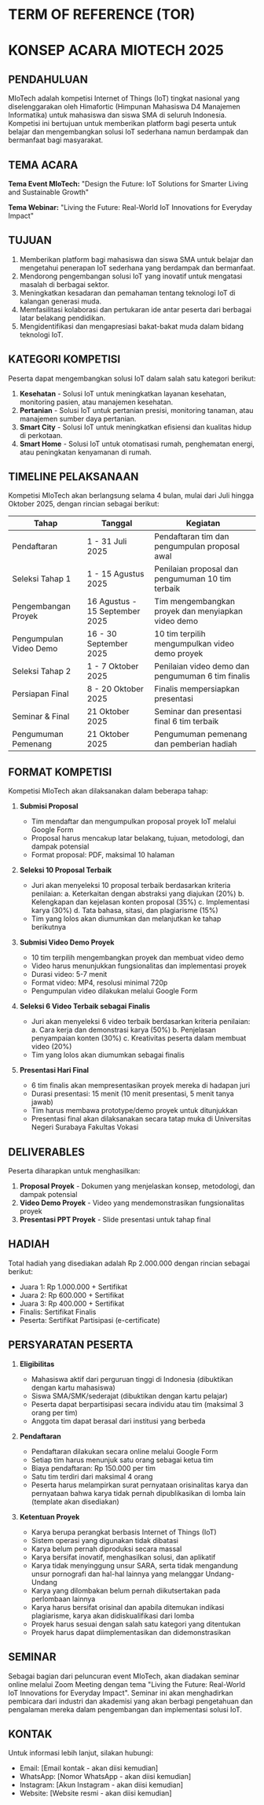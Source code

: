 # TERM OF REFERENCE (TOR)
# KONSEP ACARA MIOTECH 2025

## PENDAHULUAN

MIoTech adalah kompetisi Internet of Things (IoT) tingkat nasional yang diselenggarakan oleh Himafortic (Himpunan Mahasiswa D4 Manajemen Informatika) untuk mahasiswa dan siswa SMA di seluruh Indonesia. Kompetisi ini bertujuan untuk memberikan platform bagi peserta untuk belajar dan mengembangkan solusi IoT sederhana namun berdampak dan bermanfaat bagi masyarakat.

## TEMA ACARA

**Tema Event MIoTech:**
"Design the Future: IoT Solutions for Smarter Living and Sustainable Growth"

**Tema Webinar:**
"Living the Future: Real-World IoT Innovations for Everyday Impact"

## TUJUAN

1. Memberikan platform bagi mahasiswa dan siswa SMA untuk belajar dan mengetahui penerapan IoT sederhana yang berdampak dan bermanfaat.
2. Mendorong pengembangan solusi IoT yang inovatif untuk mengatasi masalah di berbagai sektor.
3. Meningkatkan kesadaran dan pemahaman tentang teknologi IoT di kalangan generasi muda.
4. Memfasilitasi kolaborasi dan pertukaran ide antar peserta dari berbagai latar belakang pendidikan.
5. Mengidentifikasi dan mengapresiasi bakat-bakat muda dalam bidang teknologi IoT.

## KATEGORI KOMPETISI

Peserta dapat mengembangkan solusi IoT dalam salah satu kategori berikut:
1. **Kesehatan** - Solusi IoT untuk meningkatkan layanan kesehatan, monitoring pasien, atau manajemen kesehatan.
2. **Pertanian** - Solusi IoT untuk pertanian presisi, monitoring tanaman, atau manajemen sumber daya pertanian.
3. **Smart City** - Solusi IoT untuk meningkatkan efisiensi dan kualitas hidup di perkotaan.
4. **Smart Home** - Solusi IoT untuk otomatisasi rumah, penghematan energi, atau peningkatan kenyamanan di rumah.

## TIMELINE PELAKSANAAN

Kompetisi MIoTech akan berlangsung selama 4 bulan, mulai dari Juli hingga Oktober 2025, dengan rincian sebagai berikut:

| Tahap | Tanggal | Kegiatan |
|-------|---------|----------|
| Pendaftaran | 1 - 31 Juli 2025 | Pendaftaran tim dan pengumpulan proposal awal |
| Seleksi Tahap 1 | 1 - 15 Agustus 2025 | Penilaian proposal dan pengumuman 10 tim terbaik |
| Pengembangan Proyek | 16 Agustus - 15 September 2025 | Tim mengembangkan proyek dan menyiapkan video demo |
| Pengumpulan Video Demo | 16 - 30 September 2025 | 10 tim terpilih mengumpulkan video demo proyek |
| Seleksi Tahap 2 | 1 - 7 Oktober 2025 | Penilaian video demo dan pengumuman 6 tim finalis |
| Persiapan Final | 8 - 20 Oktober 2025 | Finalis mempersiapkan presentasi |
| Seminar & Final | 21 Oktober 2025 | Seminar dan presentasi final 6 tim terbaik |
| Pengumuman Pemenang | 21 Oktober 2025 | Pengumuman pemenang dan pemberian hadiah |

## FORMAT KOMPETISI

Kompetisi MIoTech akan dilaksanakan dalam beberapa tahap:

1. **Submisi Proposal**
   - Tim mendaftar dan mengumpulkan proposal proyek IoT melalui Google Form
   - Proposal harus mencakup latar belakang, tujuan, metodologi, dan dampak potensial
   - Format proposal: PDF, maksimal 10 halaman

2. **Seleksi 10 Proposal Terbaik**
   - Juri akan menyeleksi 10 proposal terbaik berdasarkan kriteria penilaian:
     a. Keterkaitan dengan abstraksi yang diajukan (20%)
     b. Kelengkapan dan kejelasan konten proposal (35%)
     c. Implementasi karya (30%)
     d. Tata bahasa, sitasi, dan plagiarisme (15%)
   - Tim yang lolos akan diumumkan dan melanjutkan ke tahap berikutnya

3. **Submisi Video Demo Proyek**
   - 10 tim terpilih mengembangkan proyek dan membuat video demo
   - Video harus menunjukkan fungsionalitas dan implementasi proyek
   - Durasi video: 5-7 menit
   - Format video: MP4, resolusi minimal 720p
   - Pengumpulan video dilakukan melalui Google Form

4. **Seleksi 6 Video Terbaik sebagai Finalis**
   - Juri akan menyeleksi 6 video terbaik berdasarkan kriteria penilaian:
     a. Cara kerja dan demonstrasi karya (50%)
     b. Penjelasan penyampaian konten (30%)
     c. Kreativitas peserta dalam membuat video (20%)
   - Tim yang lolos akan diumumkan sebagai finalis

5. **Presentasi Hari Final**
   - 6 tim finalis akan mempresentasikan proyek mereka di hadapan juri
   - Durasi presentasi: 15 menit (10 menit presentasi, 5 menit tanya jawab)
   - Tim harus membawa prototype/demo proyek untuk ditunjukkan
   - Presentasi final akan dilaksanakan secara tatap muka di Universitas Negeri Surabaya Fakultas Vokasi

## DELIVERABLES

Peserta diharapkan untuk menghasilkan:
1. **Proposal Proyek** - Dokumen yang menjelaskan konsep, metodologi, dan dampak potensial
2. **Video Demo Proyek** - Video yang mendemonstrasikan fungsionalitas proyek
3. **Presentasi PPT Proyek** - Slide presentasi untuk tahap final

## HADIAH

Total hadiah yang disediakan adalah Rp 2.000.000 dengan rincian sebagai berikut:
- Juara 1: Rp 1.000.000 + Sertifikat
- Juara 2: Rp 600.000 + Sertifikat
- Juara 3: Rp 400.000 + Sertifikat
- Finalis: Sertifikat Finalis
- Peserta: Sertifikat Partisipasi (e-certificate)

## PERSYARATAN PESERTA

1. **Eligibilitas**
   - Mahasiswa aktif dari perguruan tinggi di Indonesia (dibuktikan dengan kartu mahasiswa)
   - Siswa SMA/SMK/sederajat (dibuktikan dengan kartu pelajar)
   - Peserta dapat berpartisipasi secara individu atau tim (maksimal 3 orang per tim)
   - Anggota tim dapat berasal dari institusi yang berbeda

2. **Pendaftaran**
   - Pendaftaran dilakukan secara online melalui Google Form
   - Setiap tim harus menunjuk satu orang sebagai ketua tim
   - Biaya pendaftaran: Rp 150.000 per tim
   - Satu tim terdiri dari maksimal 4 orang
   - Peserta harus melampirkan surat pernyataan orisinalitas karya dan pernyataan bahwa karya tidak pernah dipublikasikan di lomba lain (template akan disediakan)

3. **Ketentuan Proyek**
   - Karya berupa perangkat berbasis Internet of Things (IoT)
   - Sistem operasi yang digunakan tidak dibatasi
   - Karya belum pernah diproduksi secara massal
   - Karya bersifat inovatif, menghasilkan solusi, dan aplikatif
   - Karya tidak menyinggung unsur SARA, serta tidak mengandung unsur pornografi dan hal-hal lainnya yang melanggar Undang-Undang
   - Karya yang dilombakan belum pernah diikutsertakan pada perlombaan lainnya
   - Karya harus bersifat orisinal dan apabila ditemukan indikasi plagiarisme, karya akan didiskualifikasi dari lomba
   - Proyek harus sesuai dengan salah satu kategori yang ditentukan
   - Proyek harus dapat diimplementasikan dan didemonstrasikan

## SEMINAR

Sebagai bagian dari peluncuran event MIoTech, akan diadakan seminar online melalui Zoom Meeting dengan tema "Living the Future: Real-World IoT Innovations for Everyday Impact". Seminar ini akan menghadirkan pembicara dari industri dan akademisi yang akan berbagi pengetahuan dan pengalaman mereka dalam pengembangan dan implementasi solusi IoT.

## KONTAK

Untuk informasi lebih lanjut, silakan hubungi:
- Email: [Email kontak - akan diisi kemudian]
- WhatsApp: [Nomor WhatsApp - akan diisi kemudian]
- Instagram: [Akun Instagram - akan diisi kemudian]
- Website: [Website resmi - akan diisi kemudian]